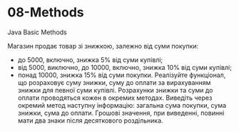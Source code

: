 # 08-Methods
Java Basic Methods


Магазин продає товар зі знижкою, залежно від суми покупки:
- до 5000, включно, знижка 5% від суми купівлі;
- від 5000, виключно, до 10000, включно, знижка 10% від суми купівлі;
- понад 10000, знижка 15% від суми покупки.
  Реалізуйте функціонал, що розраховує суму знижки, суму до оплати
  за вирахуванням знижки для певної суми купівлі.
  Розрахунки знижки та суми до оплати проводяться кожен в окремих
  методах.
  Виведіть через окремий метод наступну інформацію: загальна сума покупки,
  сума знижки, сума до оплати.
  Грошові значення, при виведенні, повинні мати два знаки після
  десяткового роздільника.